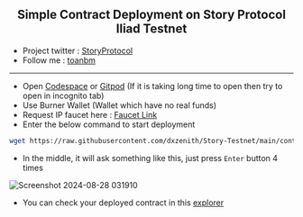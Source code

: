 <h2 align=center>Simple Contract Deployment on Story Protocol Iliad Testnet</h2>

- Project twitter : [StoryProtocol](https://x.com/StoryProtocol)
- Follow me : [toanbm](https://x.com/buiminhtoan1985)
---
- Open [Codespace](https://github.com/codespaces) or [Gitpod](https://gitpod.io/workspaces) (If it is taking long time to open then try to open in incognito tab)
- Use Burner Wallet (Wallet which have no real funds)
- Request IP faucet here : [Faucet Link](https://faucet.story.foundation/)
- Enter the below command to start deployment
```bash
wget https://raw.githubusercontent.com/dxzenith/Story-Testnet/main/contract.sh && chmod +x contract.sh && ./contract.sh
```
- In the middle, it will ask something like this, just press `Enter` button 4 times

![Screenshot 2024-08-28 031910](https://github.com/user-attachments/assets/54f9da7e-d52d-4758-830d-8747cb8f4389)
- You can check your deployed contract in this [explorer](https://testnet.storyscan.xyz/)
